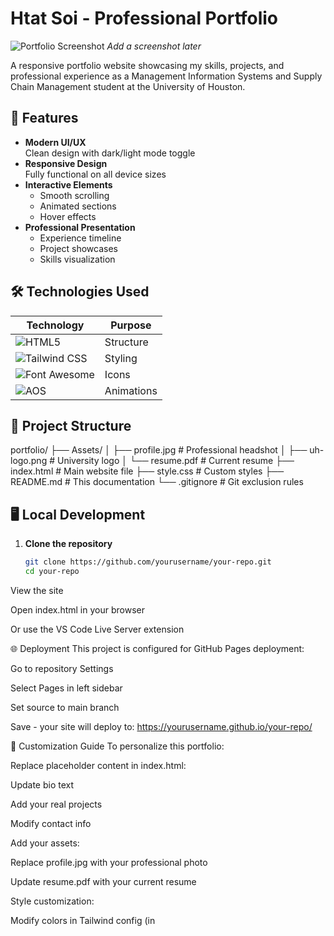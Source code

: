 # Htat Soi - Professional Portfolio

![Portfolio Screenshot](./Assets/preview.jpg) *Add a screenshot later*

A responsive portfolio website showcasing my skills, projects, and professional experience as a Management Information Systems and Supply Chain Management student at the University of Houston.

## 🚀 Features

- **Modern UI/UX**  
  Clean design with dark/light mode toggle
- **Responsive Design**  
  Fully functional on all device sizes
- **Interactive Elements**  
  - Smooth scrolling
  - Animated sections
  - Hover effects
- **Professional Presentation**  
  - Experience timeline
  - Project showcases
  - Skills visualization

## 🛠 Technologies Used

| Technology | Purpose |
|------------|---------|
| ![HTML5](https://img.shields.io/badge/HTML5-E34F26?logo=html5&logoColor=white) | Structure |
| ![Tailwind CSS](https://img.shields.io/badge/Tailwind_CSS-38B2AC?logo=tailwind-css&logoColor=white) | Styling |
| ![Font Awesome](https://img.shields.io/badge/Font_Awesome-528DD7?logo=font-awesome&logoColor=white) | Icons |
| ![AOS](https://img.shields.io/badge/AOS-000000?logo=scroll-reveal) | Animations |

## 📁 Project Structure
portfolio/
├── Assets/
│ ├── profile.jpg # Professional headshot
│ ├── uh-logo.png # University logo
│ └── resume.pdf # Current resume
├── index.html # Main website file
├── style.css # Custom styles
├── README.md # This documentation
└── .gitignore # Git exclusion rules

## 🖥️ Local Development

1. **Clone the repository**
   ```bash
   git clone https://github.com/yourusername/your-repo.git
   cd your-repo

View the site

Open index.html in your browser

Or use the VS Code Live Server extension

🌐 Deployment
This project is configured for GitHub Pages deployment:

Go to repository Settings

Select Pages in left sidebar

Set source to main branch

Save - your site will deploy to:
https://yourusername.github.io/your-repo/

📝 Customization Guide
To personalize this portfolio:

Replace placeholder content in index.html:

Update bio text

Add your real projects

Modify contact info

Add your assets:

Replace profile.jpg with your professional photo

Update resume.pdf with your current resume

Style customization:

Modify colors in Tailwind config (in <script> in index.html)

Add custom CSS in style.css

📜 License
MIT License - see LICENSE file (create one if needed)

📬 Contact
Htat Soi
📧 htatsoii@gmail.com
🔗 LinkedIn
📞 (281) 520-0266
